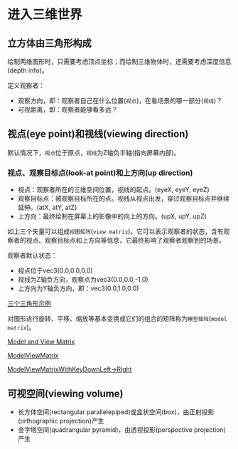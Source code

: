 # 进入三维世界

## 立方体由三角形构成

绘制两维图形时，只需要考虑顶点坐标；而绘制三维物体时，还需要考虑深度信息(depth info)。

定义观察者：

- 观察方向，即：观察者自己在什么位置(`视点`)，在看场景的哪一部分(`视线`)？
- 可视距离，即：观察者能够看多远？

## 视点(eye point)和视线(viewing direction)

默认情况下，`视点`位于原点，`视线`为Z轴负半轴(指向屏幕内部)。

### 视点、观察目标点(look-at point)和上方向(up direction)

- 视点：观察者所在的三维空间位置，视线的起点。(eyeX, eyeY, eyeZ)
- 观察目标点：被观察目标所在的点。视线从视点出发，穿过观察目标点并继续延伸。(atX, atY, atZ)
- 上方向：最终绘制在屏幕上的影像中的向上的方向。(upX, upY, upZ)

如上三个矢量可以组成`视图矩阵`(`view matrix`)。它可以表示观察者的状态，含有观察者的视点、观察目标点和上方向等信息，它最终影响了观察者观察到的场景。

观察者默认状态：

- 视点位于vec3(0.0,0.0,0.0)
- 视线为Z轴负方向，观察点为vec3(0.0,0.0,-1.0)
- 上方向为Y轴负方向，即：vec3(0.0,1.0,0.0)


[三个三角形示例](01lookattriangles.html)

对图形进行旋转、平移、缩放等基本变换或它们的组合的矩阵称为`模型矩阵`(`model matrix`)。

[Model and View Matrix](02lookattrianglesRotation.html)

[ModelViewMatrix](03lookattrianglesRotation.html)

[ModelViewMatrixWithKeyDownLeft->Right](04lookattrianglesRotationKey.html)

## 可视空间(viewing volume)

- 长方体空间(rectangular parallelepiped)或盒状空间(box)，由正射投影(orthographic projection)产生
- 金字塔空间(quadrangular pyramid)，由透视投影(perspective projection)产生